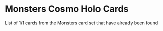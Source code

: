 # Monsters Cosmo Holo Cards

List of 1/1 cards from the Monsters card set that have already been found
